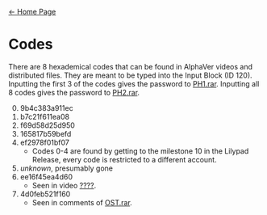 [← Home Page](../README.md#1-basic-lore)

# Codes
There are 8 hexademical codes that can be found in AlphaVer videos and distributed files. They are meant to be typed into the Input Block (ID 120). Inputting the first 3 of the codes gives the password to [PH1.rar](../resources/lilypad-analyzation.md#ph1.rar). Inputting all 8 codes gives the password to [PH2.rar](../resources/lilypad-analyzation.md#ph2.rar).

0. 9b4c383a911ec
1. b7c21f611ea08
2. f69d58d25d950
3. 165817b59befd
4. ef2978f01bf07
   - Codes 0-4 are found by getting to the milestone 10 in the Lilypad Release, every code is restricted to a different account.
5. *unknown*, presumably gone
6. ee16f45ea4d60
   - Seen in video [????](../videos/question-mark.md).
7. 4d0feb521f160
   - Seen in comments of [OST.rar](../resources/ost-rar.md).
